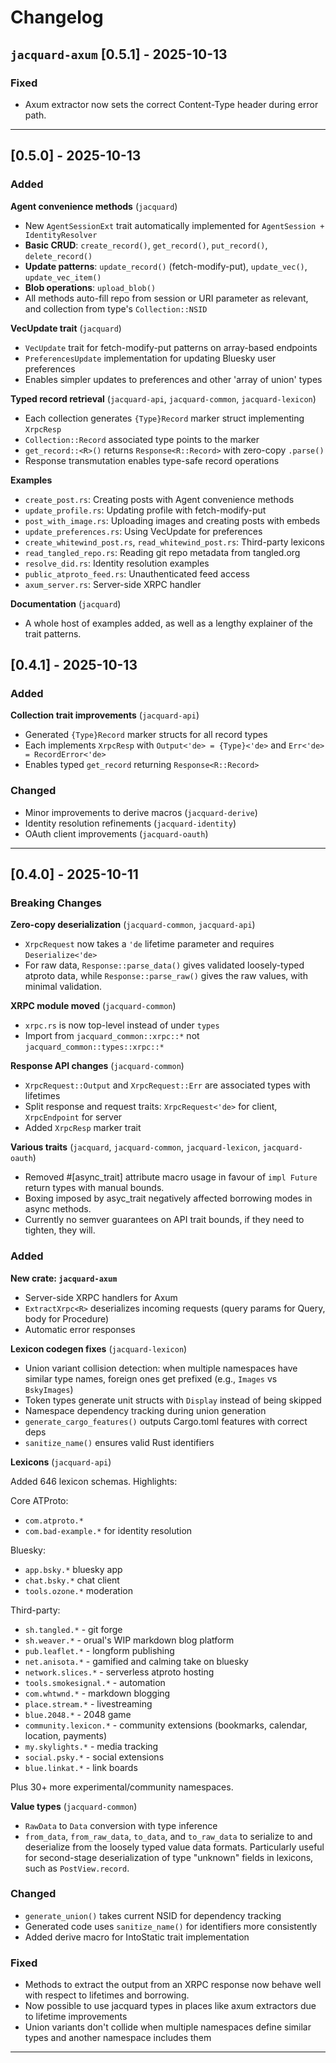 # Changelog

## `jacquard-axum` [0.5.1] - 2025-10-13

### Fixed

- Axum extractor now sets the correct Content-Type header during error path.

---

## [0.5.0] - 2025-10-13

### Added

**Agent convenience methods** (`jacquard`)
- New `AgentSessionExt` trait automatically implemented for `AgentSession + IdentityResolver`
- **Basic CRUD**: `create_record()`, `get_record()`, `put_record()`, `delete_record()`
- **Update patterns**: `update_record()` (fetch-modify-put), `update_vec()`, `update_vec_item()`
- **Blob operations**: `upload_blob()`
- All methods auto-fill repo from session or URI parameter as relevant, and collection from type's `Collection::NSID`

**VecUpdate trait** (`jacquard`)
- `VecUpdate` trait for fetch-modify-put patterns on array-based endpoints
- `PreferencesUpdate` implementation for updating Bluesky user preferences
- Enables simpler updates to preferences and other 'array of union' types

**Typed record retrieval** (`jacquard-api`, `jacquard-common`, `jacquard-lexicon`)
- Each collection generates `{Type}Record` marker struct implementing `XrpcResp`
- `Collection::Record` associated type points to the marker
- `get_record::<R>()` returns `Response<R::Record>` with zero-copy `.parse()`
- Response transmutation enables type-safe record operations

**Examples**
- `create_post.rs`: Creating posts with Agent convenience methods
- `update_profile.rs`: Updating profile with fetch-modify-put
- `post_with_image.rs`: Uploading images and creating posts with embeds
- `update_preferences.rs`: Using VecUpdate for preferences
- `create_whitewind_post.rs`, `read_whitewind_post.rs`: Third-party lexicons
- `read_tangled_repo.rs`: Reading git repo metadata from tangled.org
- `resolve_did.rs`: Identity resolution examples
- `public_atproto_feed.rs`: Unauthenticated feed access
- `axum_server.rs`: Server-side XRPC handler


**Documentation** (`jacquard`)
- A whole host of examples added, as well as a lengthy explainer of the trait patterns.

## [0.4.1] - 2025-10-13

### Added

**Collection trait improvements** (`jacquard-api`)
- Generated `{Type}Record` marker structs for all record types
- Each implements `XrpcResp` with `Output<'de> = {Type}<'de>` and `Err<'de> = RecordError<'de>`
- Enables typed `get_record` returning `Response<R::Record>`

### Changed

- Minor improvements to derive macros (`jacquard-derive`)
- Identity resolution refinements (`jacquard-identity`)
- OAuth client improvements (`jacquard-oauth`)

---

## [0.4.0] - 2025-10-11

### Breaking Changes

**Zero-copy deserialization** (`jacquard-common`, `jacquard-api`)
- `XrpcRequest` now takes a `'de` lifetime parameter and requires `Deserialize<'de>`
- For raw data, `Response::parse_data()` gives validated loosely-typed atproto data, while `Response::parse_raw()` gives the raw values, with minimal validation.

**XRPC module moved** (`jacquard-common`)
- `xrpc.rs` is now top-level instead of under `types`
- Import from `jacquard_common::xrpc::*`  not `jacquard_common::types::xrpc::*`

**Response API changes** (`jacquard-common`)
- `XrpcRequest::Output` and `XrpcRequest::Err` are associated types with lifetimes
- Split response and request traits: `XrpcRequest<'de>` for client, `XrpcEndpoint` for server
- Added `XrpcResp` marker trait

**Various traits** (`jacquard`, `jacquard-common`, `jacquard-lexicon`, `jacquard-oauth`)
- Removed #[async_trait] attribute macro usage in favour of `impl Future` return types with manual bounds.
- Boxing imposed by asyc_trait negatively affected borrowing modes in async methods.
- Currently no semver guarantees on API trait bounds, if they need to tighten, they will.

### Added

**New crate: `jacquard-axum`**
- Server-side XRPC handlers for Axum
- `ExtractXrpc<R>` deserializes incoming requests (query params for Query, body for Procedure)
- Automatic error responses

**Lexicon codegen fixes** (`jacquard-lexicon`)
- Union variant collision detection: when multiple namespaces have similar type names, foreign ones get prefixed (e.g., `Images` vs `BskyImages`)
- Token types generate unit structs with `Display` instead of being skipped
- Namespace dependency tracking during union generation
- `generate_cargo_features()` outputs Cargo.toml features with correct deps
- `sanitize_name()` ensures valid Rust identifiers

**Lexicons** (`jacquard-api`)

Added 646 lexicon schemas. Highlights:

Core ATProto:
- `com.atproto.*`
- `com.bad-example.*` for identity resolution

Bluesky:
- `app.bsky.*` bluesky app
- `chat.bsky.*` chat client
- `tools.ozone.*` moderation

Third-party:
- `sh.tangled.*` - git forge
- `sh.weaver.*` - orual's WIP markdown blog platform
- `pub.leaflet.*` - longform publishing
- `net.anisota.*` - gamified and calming take on bluesky
- `network.slices.*` - serverless atproto hosting
- `tools.smokesignal.*` - automation
- `com.whtwnd.*` - markdown blogging
- `place.stream.*` - livestreaming
- `blue.2048.*` - 2048 game
- `community.lexicon.*` - community extensions (bookmarks, calendar, location, payments)
- `my.skylights.*` - media tracking
- `social.psky.*` - social extensions
- `blue.linkat.*` - link boards

Plus 30+ more experimental/community namespaces.

**Value types** (`jacquard-common`)
- `RawData` to `Data` conversion with type inference
- `from_data`, `from_raw_data`, `to_data`, and `to_raw_data` to serialize to and deserialize from the loosely typed value data formats. Particularly useful for second-stage deserialization of type "unknown" fields in lexicons, such as `PostView.record`.

### Changed

- `generate_union()` takes current NSID for dependency tracking
- Generated code uses `sanitize_name()` for identifiers more consistently
- Added derive macro for IntoStatic trait implementation

### Fixed

- Methods to extract the output from an XRPC response now behave well with respect to lifetimes and borrowing.
- Now possible to use jacquard types in places like axum extractors due to lifetime improvements
- Union variants don't collide when multiple namespaces define similar types and another namespace includes them

---
